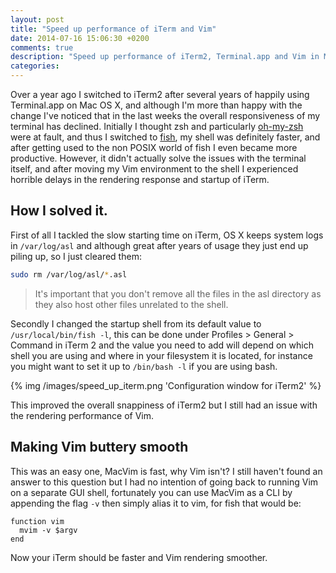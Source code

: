 ```yaml
---
layout: post
title: "Speed up performance of iTerm and Vim"
date: 2014-07-16 15:06:30 +0200
comments: true
description: "Speed up performance of iTerm2, Terminal.app and Vim in Mac OS X"
categories:
---
```


Over a year ago I switched to iTerm2 after several years of happily using Terminal.app on Mac OS X, and although I'm more than happy with the change I've noticed that in the last weeks the overall responsiveness of my terminal has declined. Initially I thought zsh and particularly [oh-my-zsh](https://github.com/robbyrussell/oh-my-zsh) were at fault, and thus I switched to [fish](http://fishshell.com), my shell was definitely faster, and after getting used to the non POSIX world of fish I even became more productive. However, it didn't actually solve the issues with the terminal itself, and after moving my Vim environment to the shell I experienced horrible delays in the rendering response and startup of iTerm.

## How I solved it.

First of all I tackled the slow starting time on iTerm, OS X keeps system logs in ``/var/log/asl`` and although great after years of usage they just end up piling up, so I just cleared them:

```bash
sudo rm /var/log/asl/*.asl
```

> It's important that you don't remove all the files in the asl directory as they also host other files unrelated to the shell.

Secondly I changed the startup shell from its default value to ``/usr/local/bin/fish -l``, this can be done under Profiles > General > Command in iTerm 2 and the value you need to add will depend on which shell you are using and where in your filesystem it is located, for instance you might want to set it up to ``/bin/bash -l`` if you are using bash.

{% img /images/speed_up_iterm.png 'Configuration window for iTerm2' %}

This improved the overall snappiness of iTerm2 but I still had an issue with the rendering performance of Vim.

## Making Vim buttery smooth
This was an easy one, MacVim is fast, why Vim isn't? I still haven't found an answer to this question but I had no intention of going back to running Vim on a separate GUI shell, fortunately you can use MacVim as a CLI by appending the flag ``-v`` then simply alias it to vim, for fish that would be:

```
function vim
  mvim -v $argv
end
```

Now your iTerm should be faster and Vim rendering smoother.
